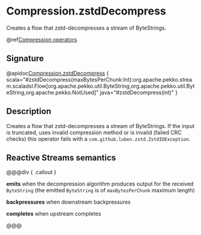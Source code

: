 # Compression.zstdDecompress

Creates a flow that zstd-decompresses a stream of ByteStrings.

@ref[Compression operators](../index.md#compression-operators)

## Signature

@apidoc[Compression.zstdDecompress](stream.*.Compression$) { scala="#zstdDecompress(maxBytesPerChunk:Int):org.apache.pekko.stream.scaladsl.Flow[org.apache.pekko.util.ByteString,org.apache.pekko.util.ByteString,org.apache.pekko.NotUsed]" java="#zstdDecompress(int)" }

## Description

Creates a flow that zstd-decompresses a stream of ByteStrings. If the input is truncated, uses invalid
compression method or is invalid (failed CRC checks) this operator fails with a `com.github.luben.zstd.ZstdIOException`.

## Reactive Streams semantics

@@@div { .callout }

**emits** when the decompression algorithm produces output for the received `ByteString` (the emitted `ByteString` is of `maxBytesPerChunk` maximum length)

**backpressures** when downstream backpressures

**completes** when upstream completes

@@@
